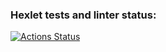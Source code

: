 ### Hexlet tests and linter status:
[![Actions Status](https://github.com/maltush/python-project-49/actions/workflows/hexlet-check.yml/badge.svg)](https://github.com/maltush/python-project-49/actions)